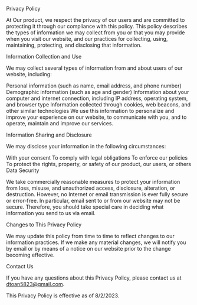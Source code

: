 Privacy Policy

At Our product, we respect the privacy of our users and are committed to protecting it through our compliance with this policy. This policy describes the types of information we may collect from you or that you may provide when you visit our website, and our practices for collecting, using, maintaining, protecting, and disclosing that information.

Information Collection and Use

We may collect several types of information from and about users of our website, including:

Personal information (such as name, email address, and phone number)
Demographic information (such as age and gender)
Information about your computer and internet connection, including IP address, operating system, and browser type
Information collected through cookies, web beacons, and other similar technologies
We use this information to personalize and improve your experience on our website, to communicate with you, and to operate, maintain and improve our services.

Information Sharing and Disclosure

We may disclose your information in the following circumstances:

With your consent
To comply with legal obligations
To enforce our policies
To protect the rights, property, or safety of our product, our users, or others
Data Security

We take commercially reasonable measures to protect your information from loss, misuse, and unauthorized access, disclosure, alteration, or destruction. However, no Internet or email transmission is ever fully secure or error-free. In particular, email sent to or from our website may not be secure. Therefore, you should take special care in deciding what information you send to us via email.

Changes to This Privacy Policy

We may update this policy from time to time to reflect changes to our information practices. If we make any material changes, we will notify you by email or by means of a notice on our website prior to the change becoming effective.

Contact Us

If you have any questions about this Privacy Policy, please contact us at dtoan5823@gmail.com.

This Privacy Policy is effective as of 8/2/2023.

